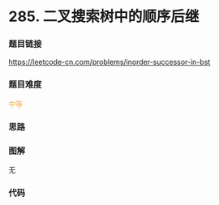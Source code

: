 # 285. 二叉搜索树中的顺序后继

### 题目链接

https://leetcode-cn.com/problems/inorder-successor-in-bst

### 题目难度

<font color=#F0AD4E>中等</font>

### 思路



### 图解

无

### 代码

```python
```